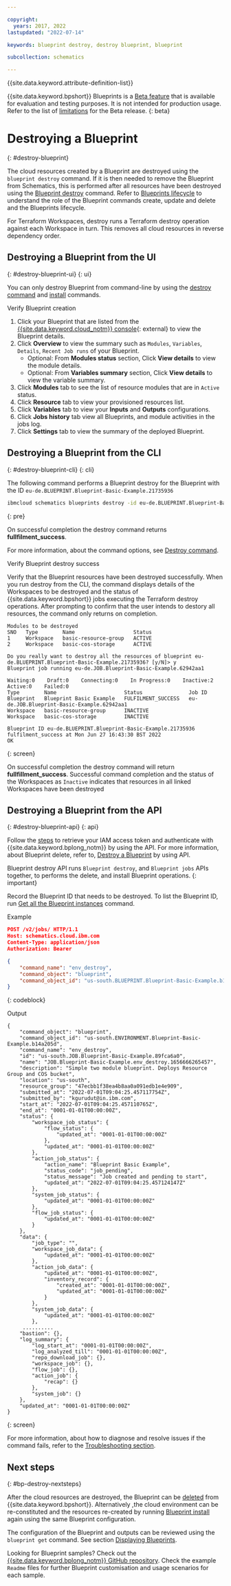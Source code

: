 ```yaml
---

copyright:
  years: 2017, 2022
lastupdated: "2022-07-14"

keywords: blueprint destroy, destroy blueprint, blueprint

subcollection: schematics

---
```


{{site.data.keyword.attribute-definition-list}}

{{site.data.keyword.bpshort}} Blueprints is a [Beta feature](/docs/schematics?topic=schematics-bp-beta-limitations) that is available for evaluation and testing purposes. It is not intended for production usage. Refer to the list of [limitations](/docs/schematics?topic=schematics-bp-beta-limitations) for the Beta release.
{: beta}

# Destroying a Blueprint
{: #destroy-blueprint}

The cloud resources created by a Blueprint are destroyed using the `blueprint destroy` command. If it is then needed to remove the Blueprint from Schematics, this is performed after all resources have been destroyed using the [Blueprint destroy](/docs/schematics?topic=schematics-sc-blueprint-delete) command. Refer to [Blueprints lifecycle](https://cloud.ibm.com/docs/schematics?topic=schematics-blueprint-lifecycle-cmds) to understand the role of the Blueprint commands create, update and delete and the Blueprints lifecycle. 

For Terraform Workspaces, destroy runs a Terraform destroy operation against each Workspace in turn. This removes all cloud resources in reverse dependency order. 

## Destroying a Blueprint from the UI 
{: #destroy-blueprint-ui}
{: ui}

You can only destroy Blueprint from command-line by using the [destroy command](/docs/schematics?topic=schematics-schematics-cli-reference&interface=cli#schematics-blueprint-delete) and [install](/docs/schematics?topic=schematics-install-blueprint) commands.

Verify Blueprint creation 

1. Click your Blueprint that are listed from the [{{site.data.keyword.cloud_notm}} console](https://cloud.ibm.com/schematics/blueprints){: external} to view the Blueprint details.
2. Click **Overview** to view the summary such as `Modules`, `Variables`, `Details`, `Recent Job runs` of your Blueprint. 
    - Optional: From **Modules status** section, Click **View details** to view the module details.
    - Optional: From **Variables summary** section, Click **View details** to view the variable summary.
3. Click **Modules** tab to see the list of resource modules that are in `Active` status.
4. Click **Resource** tab to view your provisioned resources list.
5. Click **Variables** tab to view your **Inputs** and **Outputs** configurations.
6. Click **Jobs history** tab view all Blueprints, and module activities in the jobs log.
7. Click **Settings** tab to view the summary of the deployed Blueprint.

## Destroying a Blueprint from the CLI
{: #destroy-blueprint-cli}
{: cli}

The following command performs a Blueprint destroy for the Blueprint with the ID `eu-de.BLUEPRINT.Blueprint-Basic-Example.21735936`

```sh
ibmcloud schematics blueprints destroy -id eu-de.BLUEPRINT.Blueprint-Basic-Example.21735936
```
{: pre}

On successful completion the destroy command returns **fullfilment_success**. 

For more information, about the command options, see [Destroy command](/docs/schematics?topic=schematics-schematics-cli-reference#schematics-blueprint-destroy).

Verify Blueprint destroy success 

Verify that the Blueprint resources have been destroyed successfully. When you run destroy from the CLI, the command displays details of the Workspaces to be destroyed and the status of {{site.data.keyword.bpshort}} jobs executing the Terraform destroy operations. After prompting to confirm that the user intends to destory all resources, the command only returns on completion.

```text
Modules to be destroyed
SNO   Type        Name                   Status   
1     Workspace   basic-resource-group   ACTIVE   
2     Workspace   basic-cos-storage      ACTIVE   
      
Do you really want to destroy all the resources of blueprint eu-de.BLUEPRINT.Blueprint-Basic-Example.21735936? [y/N]> y
Blueprint job running eu-de.JOB.Blueprint-Basic-Example.62942aa1

Waiting:0    Draft:0    Connecting:0    In Progress:0    Inactive:2    Active:0    Failed:0   
Type        Name                      Status               Job ID   
Blueprint   Blueprint Basic Example   FULFILMENT_SUCCESS   eu-de.JOB.Blueprint-Basic-Example.62942aa1   
Workspace   basic-resource-group      INACTIVE                
Workspace   basic-cos-storage         INACTIVE                
            
Blueprint ID eu-de.BLUEPRINT.Blueprint-Basic-Example.21735936 fulfilment_success at Mon Jun 27 16:43:30 BST 2022
OK
```
{: screen}

On successful completion the destroy command will return **fullfillment_success**. Successful command completion and the status of the Workspaces as `Inactive` indicates that resources in all linked Workspaces have been destroyed

## Destroying a Blueprint from the API
{: #destroy-blueprint-api}
{: api}

Follow the [steps](/docs/schematics?topic=schematics-setup-api#cs_api) to retrieve your IAM access token and authenticate with {{site.data.keyword.bplong_notm}} by using the API. For more information, about Blueprint delete, refer to, [Destroy a Blueprint](/apidocs/schematics/schematics#delete-blueprint) by using API.

Blueprint destroy API runs `Blueprint destroy`, and `Blueprint jobs` APIs together, to performs the delete, and install Blueprint operations.
{: important}

Record the Blueprint ID that needs to be destroyed. To list the Blueprint ID, run [Get all the Blueprint instances](/apidocs/schematics/schematics#list-blueprint) command.

Example

```json
POST /v2/jobs/ HTTP/1.1
Host: schematics.cloud.ibm.com
Content-Type: application/json
Authorization: Bearer 

{
    "command_name": "env_destroy",
    "command_object": "blueprint",
    "command_object_id": "us-south.BLUEPRINT.Blueprint-Basic-Example.b14a205d"
}
```
{: codeblock}

Output

```text
{
    "command_object": "blueprint",
    "command_object_id": "us-south.ENVIRONMENT.Blueprint-Basic-Example.b14a205d",
    "command_name": "env_destroy",
    "id": "us-south.JOB.Blueprint-Basic-Example.89fca6a0",
    "name": "JOB.Blueprint-Basic-Example.env_destroy.1656666265457",
    "description": "Simple two module blueprint. Deploys Resource Group and COS bucket",
    "location": "us-south",
    "resource_group": "47ecbb1f38ea4b8aa0a091edb1e4e909",
    "submitted_at": "2022-07-01T09:04:25.457117754Z",
    "submitted_by": "kgurudut@in.ibm.com",
    "start_at": "2022-07-01T09:04:25.457110765Z",
    "end_at": "0001-01-01T00:00:00Z",
    "status": {
        "workspace_job_status": {
            "flow_status": {
                "updated_at": "0001-01-01T00:00:00Z"
            },
            "updated_at": "0001-01-01T00:00:00Z"
        },
        "action_job_status": {
            "action_name": "Blueprint Basic Example",
            "status_code": "job_pending",
            "status_message": "Job created and pending to start",
            "updated_at": "2022-07-01T09:04:25.457124147Z"
        },
        "system_job_status": {
            "updated_at": "0001-01-01T00:00:00Z"
        },
        "flow_job_status": {
            "updated_at": "0001-01-01T00:00:00Z"
        }
    },
    "data": {
        "job_type": "",
        "workspace_job_data": {
            "updated_at": "0001-01-01T00:00:00Z"
        },
        "action_job_data": {
            "updated_at": "0001-01-01T00:00:00Z",
            "inventory_record": {
                "created_at": "0001-01-01T00:00:00Z",
                "updated_at": "0001-01-01T00:00:00Z"
            }
        },
        "system_job_data": {
            "updated_at": "0001-01-01T00:00:00Z"
        },
     ..........
    "bastion": {},
    "log_summary": {
        "log_start_at": "0001-01-01T00:00:00Z",
        "log_analyzed_till": "0001-01-01T00:00:00Z",
        "repo_download_job": {},
        "workspace_job": {},
        "flow_job": {},
        "action_job": {
            "recap": {}
        },
        "system_job": {}
    },
    "updated_at": "0001-01-01T00:00:00Z"
}
```
{: screen}

For more information, about how to diagnose and resolve issues if the command fails, refer to the [Troubleshooting section](/docs/schematics?topic=schematics-bp-install-fails&interface=cli).

## Next steps
{: #bp-destroy-nextsteps}

After the cloud resources are destroyed, the Blueprint can be [deleted](/docs/schematics?topic=schematics-sc-blueprint-delete) from {{site.data.keyword.bpshort}}. Alternatively ,the cloud environment can be re-constituted and the resources re-created by running [Blueprint install](/docs/schematics?topic=schematics-sc-blueprint-install) again using the same Blueprint configuration.

The configuration of the Blueprint and outputs can be reviewed using the `blueprint get` command. See section [Displaying Blueprints](/docs/schematics?topic=schematics-schematics-cli-reference&interface=cli#schematics-blueprint-get). 

Looking for Blueprint samples? Check out the [{{site.data.keyword.bplong_notm}} GitHub repository](https://github.com/orgs/Cloud-Schematics/repositories/?q=topic:blueprint). Check the example `Readme` files for further Blueprint customisation and usage scenarios for each sample. 
